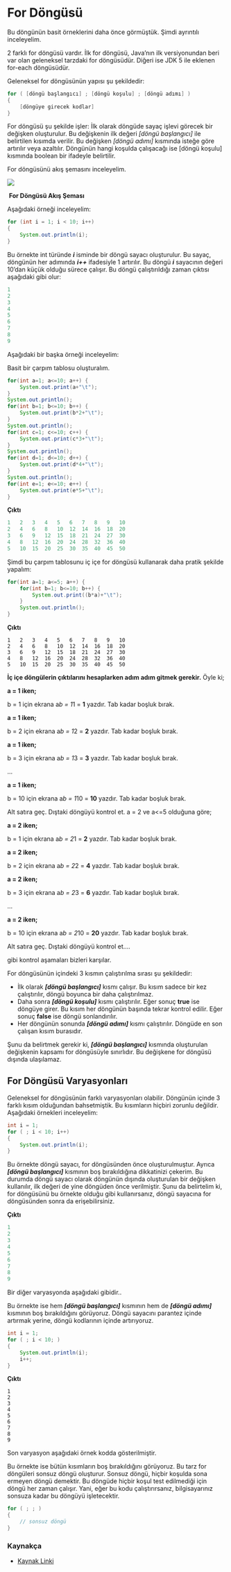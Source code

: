 

# For Döngüsü

Bu döngünün basit örneklerini daha önce görmüştük. Şimdi ayrıntılı inceleyelim.

2 farklı for döngüsü vardır. İlk for döngüsü, Java’nın ilk versiyonundan beri var olan geleneksel tarzdaki for döngüsüdür. Diğeri ise JDK 5 ile eklenen for-each döngüsüdür.

Geleneksel for döngüsünün yapısı şu şekildedir:

```java
for ( [döngü başlangıcı] ; [döngü koşulu] ; [döngü adımı] )
{
	[döngüye girecek kodlar]
}
```

For döngüsü şu şekilde işler: İlk olarak döngüde sayaç işlevi görecek bir değişken oluşturulur. Bu değişkenin ilk değeri _[döngü başlangıcı]_ ile belirtilen kısımda verilir. Bu değişken _[döngü adımı]_ kısmında isteğe göre artırılır veya azaltılır. Döngünün hangi koşulda çalışacağı ise [döngü koşulu] kısmında boolean bir ifadeyle belirtilir. 

For döngüsünü akış şemasını inceleyelim.



![](figures/Akış-Şeması.png)





​																                            	**For Döngüsü Akış Şeması**



Aşağıdaki örneği inceleyelim:

```java
for (int i = 1; i < 10; i++)
{
	System.out.println(i);
}
```

Bu örnekte int türünde **_i_** isminde bir döngü sayacı oluşturulur. Bu sayaç, döngünün her adımında **_i++_** ifadesiyle 1 artırılır. Bu döngü **_i_** sayacının değeri 10’dan küçük olduğu sürece çalışır. Bu döngü çalıştırıldığı zaman çıktısı aşağıdaki gibi olur:

```java
1
2
3
4
5
6
7
8
9
```

Aşağıdaki bir başka örneği inceleyelim:

Basit bir çarpım tablosu oluşturalım.

```java
for(int a=1; a<=10; a++) {
	System.out.print(a+"\t");
}
System.out.println();
for(int b=1; b<=10; b++) {
	System.out.print(b*2+"\t");
}
System.out.println();
for(int c=1; c<=10; c++) {
	System.out.print(c*3+"\t");
}
System.out.println();
for(int d=1; d<=10; d++) {
	System.out.print(d*4+"\t");
}
System.out.println();
for(int e=1; e<=10; e++) {
	System.out.print(e*5+"\t");
}
```

**Çıktı**

```java
1	2	3	4	5	6	7	8	9	10	
2	4	6	8	10	12	14	16	18	20	
3	6	9	12	15	18	21	24	27	30	
4	8	12	16	20	24	28	32	36	40	
5	10	15	20	25	30	35	40	45	50	
```

Şimdi bu çarpım tablosunu iç içe for döngüsü kullanarak daha pratik şekilde yapalım:

```java
for(int a=1; a<=5; a++) {
	for(int b=1; b<=10; b++) {
		System.out.print((b*a)+"\t");
	}
	System.out.println();
}
```

**Çıktı**

```
1	2	3	4	5	6	7	8	9	10	
2	4	6	8	10	12	14	16	18	20	
3	6	9	12	15	18	21	24	27	30	
4	8	12	16	20	24	28	32	36	40	
5	10	15	20	25	30	35	40	45	50	
```

**İç içe döngülerin çıktılarını hesaplarken adım adım gitmek gerekir.** Öyle ki;

**a = 1 iken;**

b = 1 için ekrana a*b = 1*1 = **1** yazdır. Tab kadar boşluk bırak.

**a = 1 iken;**

b = 2 için ekrana a*b = 1*2 = **2** yazdır. Tab kadar boşluk bırak.

**a = 1 iken;**

b = 3 için ekrana a*b = 1*3 = **3** yazdır. Tab kadar boşluk bırak.

...

**a = 1 iken;**

b = 10 için ekrana a*b = 1*10 = **10** yazdır. Tab kadar boşluk bırak.

Alt satıra geç. Dıştaki döngüyü kontrol et. a = 2 ve a<=5 olduğuna göre;

**a = 2 iken;**

b = 1 için ekrana a*b = 2*1 = **2** yazdır. Tab kadar boşluk bırak.

**a = 2 iken;**

b = 2 için ekrana a*b = 2*2 = **4** yazdır. Tab kadar boşluk bırak.

**a = 2 iken;**

b = 3 için ekrana a*b = 2*3 = **6** yazdır. Tab kadar boşluk bırak.

...

**a = 2 iken;**

b = 10 için ekrana a*b = 2*10 = **20** yazdır. Tab kadar boşluk bırak.

Alt satıra geç. Dıştaki döngüyü kontrol et....

gibi kontrol aşamaları bizleri karşılar.

For döngüsünün içindeki 3 kısmın çalıştırılma sırası şu şekildedir:

- İlk olarak **_[döngü başlangıcı]_** kısmı çalışır. Bu kısım sadece bir kez çalıştırılır, döngü boyunca bir daha çalıştırılmaz.
- Daha sonra **_[döngü koşulu]_** kısmı çalıştırılır. Eğer sonuç **true** ise döngüye girer. Bu kısım her döngünün başında tekrar kontrol edilir. Eğer sonuç **false** ise döngü sonlandırılır.
- Her döngünün sonunda **_[döngü adımı]_** kısmı çalıştırılır. Döngüde en son çalışan kısım burasıdır.

Şunu da belirtmek gerekir ki, **_[döngü başlangıcı]_** kısmında oluşturulan değişkenin kapsamı for döngüsüyle sınırlıdır. Bu değişkene for döngüsü dışında ulaşılamaz.

## For Döngüsü Varyasyonları

Geleneksel for döngüsünün farklı varyasyonları olabilir. Döngünün içinde 3 farklı kısım olduğundan bahsetmiştik. Bu kısımların hiçbiri zorunlu değildir. Aşağıdaki örnekleri inceleyelim:

```java
int i = 1;
for ( ; i < 10; i++)
{
	System.out.println(i);
}
```

Bu örnekte döngü sayacı, for döngüsünden önce oluşturulmuştur. Ayrıca **_[döngü başlangıcı]_** kısmının boş bırakıldığına dikkatinizi çekerim. Bu durumda döngü sayacı olarak döngünün dışında oluşturulan bir değişken kullanılır, ilk değeri de yine döngüden önce verilmiştir. Şunu da belirtelim ki, for döngüsünü bu örnekte olduğu gibi kullanırsanız, döngü sayacına for döngüsünden sonra da erişebilirsiniz.

**Çıktı**

```java
1
2
3
4
5
6
7
8
9
```

Bir diğer varyasyonda aşağıdaki gibidir..

Bu örnekte ise hem **_[döngü başlangıcı]_** kısmının hem de **_[döngü adımı]_** kısmının boş bırakıldığını görüyoruz. Döngü sayacını parantez içinde artırmak yerine, döngü kodlarının içinde artırıyoruz.

```java
int i = 1;
for ( ; i < 10; )
{
	System.out.println(i);
	i++;
}
```

**Çıktı**

```
1
2
3
4
5
6
7
8
9
```

Son varyasyon aşağıdaki örnek kodda gösterilmiştir.

Bu örnekte ise bütün kısımların boş bırakıldığını görüyoruz. Bu tarz for döngüleri sonsuz döngü oluşturur. Sonsuz döngü, hiçbir koşulda sona ermeyen döngü demektir. Bu döngüde hiçbir koşul test edilmediği için döngü her zaman çalışır. Yani, eğer bu kodu çalıştırırsanız, bilgisayarınız sonsuza kadar bu döngüyü işletecektir.

```java
for ( ; ; )
{
	// sonsuz döngü
}
```

### Kaynakça

- [Kaynak Linki](https://merttopuz.com/yazilim/java/java-donguler-for-dongusu)

  
